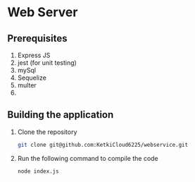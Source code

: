 # Web Server

## Prerequisites
    
1. Express JS
2. jest (for unit testing)
3. mySql
4. Sequelize
5. multer
6. 
## Building the application

1. Clone the repository

    ```sh
    git clone git@github.com:KetkiCloud6225/webservice.git
    ```


2. Run the following command to compile the code
   
   ```
   node index.js
   ```


